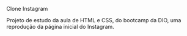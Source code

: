 Clone Instagram

Projeto de estudo da aula de HTML e CSS, do bootcamp da DIO, uma reprodução da página inicial do Instagram.